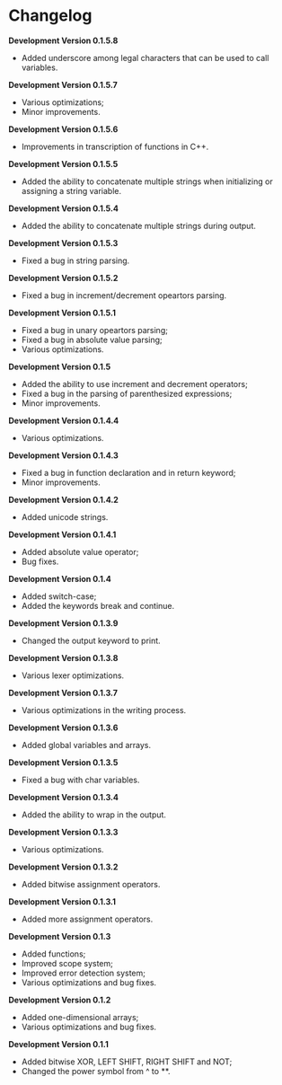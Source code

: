 # Changelog  
**Development Version 0.1.5.8**
- Added underscore among legal characters that can be used to call variables.
  
**Development Version 0.1.5.7**
- Various optimizations;
- Minor improvements.
  
**Development Version 0.1.5.6**
- Improvements in transcription of functions in C++.
  
**Development Version 0.1.5.5**
- Added the ability to concatenate multiple strings when initializing or assigning a string variable.
  
**Development Version 0.1.5.4**
- Added the ability to concatenate multiple strings during output.
  
**Development Version 0.1.5.3**
- Fixed a bug in string parsing.
  
**Development Version 0.1.5.2**
- Fixed a bug in increment/decrement opeartors parsing.
  
**Development Version 0.1.5.1**
- Fixed a bug in unary opeartors parsing;
- Fixed a bug in absolute value parsing;
- Various optimizations.
  
**Development Version 0.1.5**
- Added the ability to use increment and decrement operators;
- Fixed a bug in the parsing of parenthesized expressions;
- Minor improvements.

**Development Version 0.1.4.4**
- Various optimizations.
  
**Development Version 0.1.4.3**
- Fixed a bug in function declaration and in return keyword;
- Minor improvements.
  
**Development Version 0.1.4.2**
- Added unicode strings.
  
**Development Version 0.1.4.1**
- Added absolute value operator;
- Bug fixes.
  
**Development Version 0.1.4**
- Added switch-case;
- Added the keywords break and continue.
  
**Development Version 0.1.3.9**
- Changed the output keyword to print.
  
**Development Version 0.1.3.8**
- Various lexer optimizations.
  
**Development Version 0.1.3.7**
- Various optimizations in the writing process.
  
**Development Version 0.1.3.6**
- Added global variables and arrays.
  
**Development Version 0.1.3.5**
- Fixed a bug with char variables.
  
**Development Version 0.1.3.4**
- Added the ability to wrap in the output.
  
**Development Version 0.1.3.3**
- Various optimizations.
  
**Development Version 0.1.3.2**
- Added bitwise assignment operators.
  
**Development Version 0.1.3.1**
- Added more assignment operators.
  
**Development Version 0.1.3**
- Added functions;
- Improved scope system;
- Improved error detection system;
- Various optimizations and bug fixes.
  
**Development Version 0.1.2**
- Added one-dimensional arrays;
- Various optimizations and bug fixes.
  
**Development Version 0.1.1**
- Added bitwise XOR, LEFT SHIFT, RIGHT SHIFT and NOT;
- Changed the power symbol from ^ to **.